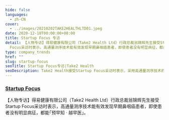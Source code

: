 ```yaml
---
hide: false
languages:
  - zh-CN
cover:
  - ../images/20210202TAKE2HEALTHLTD01.jpeg
date: 2020-12-18T00:00:00+08:00
title: Startup Focus 专访
detail: 【人物专访】得易健康有限公司（Take2 Health Ltd）行政总裁翁锦辉先生接受Startup
  Focus采访时表示，高通量测序技术能有效发现早期鼻咽癌患者，即使患者没有明显病征，都能｢预早知 · 越早医｣。
type: company_trends
href: ""
slug: startup-focus
seoTitle: Startup Focus专访|Take2 Health
seoDescription: Take2 Health接受Startup Focus采访时表示，采用高通量测序技术的早期鼻咽癌筛查能有效发现没有明显病症的早期患者。
---
```

### [**Startup Focus**](https://www.facebook.com/take2health.ltd/posts/104487845254988)

【人物专访】得易健康有限公司（Take2 Health Ltd）行政总裁翁锦辉先生接受Startup Focus采访时表示，高通量测序技术能有效发现早期鼻咽癌患者，即使患者没有明显病征，都能｢预早知 · 越早医｣。